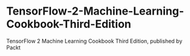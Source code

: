 # TensorFlow-2-Machine-Learning-Cookbook-Third-Edition
TensorFlow 2 Machine Learning Cookbook Third Edition, published by Packt
